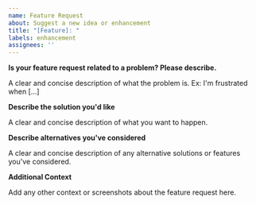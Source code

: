 ```yaml
---
name: Feature Request
about: Suggest a new idea or enhancement
title: "[Feature]: "
labels: enhancement
assignees: ''
---
```


**Is your feature request related to a problem? Please describe.**

A clear and concise description of what the problem is. Ex: I'm frustrated when [...]

**Describe the solution you'd like**

A clear and concise description of what you want to happen.

**Describe alternatives you've considered**

A clear and concise description of any alternative solutions or features you've considered.

**Additional Context**

Add any other context or screenshots about the feature request here.
